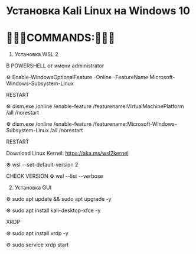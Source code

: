# Установка Kali Linux на Windows 10

#  🔦🔦🔦COMMANDS:🔦🔦🔦

1. Установка WSL 2

В POWERSHELL от имени  administrator

⚙️ Enable-WindowsOptionalFeature -Online -FeatureName Microsoft-Windows-Subsystem-Linux

RESTART

⚙️ dism.exe /online /enable-feature /featurename:VirtualMachinePlatform /all /norestart

⚙️ dism.exe /online /enable-feature /featurename:Microsoft-Windows-Subsystem-Linux /all /norestart

RESTART

Download Linux Kernel: https://aka.ms/wsl2kernel

⚙️ wsl --set-default-version 2

CHECK VERSION 
⚙️ wsl --list --verbose

2. Установка GUI

⚙️ sudo apt update && sudo apt upgrade -y

⚙️ sudo apt install kali-desktop-xfce -y

XRDP

⚙️ sudo apt install xrdp -y

⚙️ sudo service xrdp start